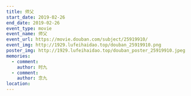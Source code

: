 ```yaml
---
title: 师父
start_date: 2019-02-26
end_date: 2019-02-26
event_type: movie
event_name: 师父
event_url: https://movie.douban.com/subject/25919910/
event_img: http://1929.lufeihaidao.top/douban_25919910.png
poster_img: http://1929.lufeihaidao.top/douban_poster_25919910.jpeg
memories:
  - comment: 
    author: 时九
  - comment: 
    author: 念九
location: 
---
```

